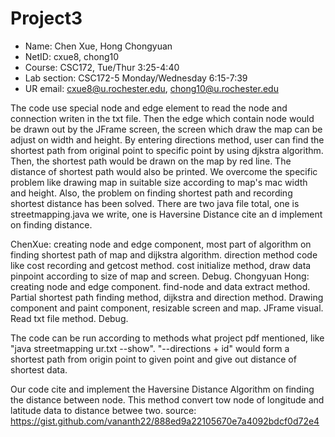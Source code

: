 # Project3
* Name: Chen Xue, Hong Chongyuan
* NetID: cxue8, chong10
* Course: CSC172, Tue/Thur 3:25-4:40 
* Lab section:  CSC172-5    Monday/Wednesday 6:15-7:39
* UR email: cxue8@u.rochester.edu, chong10@u.rochester.edu

The code use special node and edge element to read the node and connection writen in the txt file. Then the edge which contain node would be drawn out 
by the JFrame screen, the screen which draw the map can be adjust on width and height. By entering directions method, user can find the shortest path from 
original point to specific point by using djkstra algorithm. Then, the shortest path would be drawn on the map by red line. The distance of shortest path would also be printed. We overcome the specific problem like drawing map in suitable size according to map's mac width and height. Also, the problem on finding shortest path and recording shortest distance has been solved. There are two java file total, one is streetmapping.java we write, one is Haversine Distance cite an d implement on finding distance.

ChenXue: creating node and edge component, most part of algorithm on finding shortest path of map and dijkstra algorithm. direction method code like cost recording and getcost method. cost initialize method, draw data pinpoint according to size of map and screen. Debug.
Chongyuan Hong: creating node and edge component. find-node and data extract method. Partial shortest path finding method, dijkstra and direction method. Drawing component and paint component, resizable screen and map. JFrame visual. Read txt file method. Debug.

The code can be run according to methods what project pdf mentioned, like "java streetmapping ur.txt --show". "--directions + id" would form a shortest path from origin point to given point and give out distance of shortest data.

Our code cite and implement the Haversine Distance Algorithm on finding the distance between node. This method convert tow node of longitude and latitude data to distance betwee two. source: https://gist.github.com/vananth22/888ed9a22105670e7a4092bdcf0d72e4
